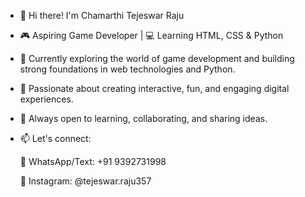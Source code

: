 - 👋 Hi there! I'm Chamarthi Tejeswar Raju
- 🎮 Aspiring Game Developer | 💻 Learning HTML, CSS & Python

- 🌱 Currently exploring the world of game development and building strong foundations in web technologies and Python.
- 🚀 Passionate about creating interactive, fun, and engaging digital experiences.

- 💬 Always open to learning, collaborating, and sharing ideas.
- 📫 Let's connect:

  📱 WhatsApp/Text: +91 9392731998

  📸 Instagram: @tejeswar.raju357
